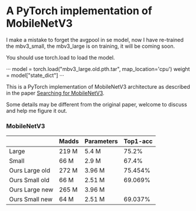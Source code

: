 # A PyTorch implementation of MobileNetV3
I make a mistake to forget the avgpool in se model, now I have re-trained the mbv3_small, the mbv3_large is on training, it will be coming soon.

You should use torch.load to load the model.

···
model = torch.load("mbv3_large.old.pth.tar", map_location='cpu')
weight = model["state_dict"]
···

This is a PyTorch implementation of MobileNetV3 architecture as described in the paper [Searching for MobileNetV3](https://arxiv.org/pdf/1905.02244.pdf).

Some details may be different from the original paper, welcome to discuss and help me figure it out.

### MobileNetV3
|              | Madds     | Parameters | Top1-acc  |
| -----------  | --------- | ---------- | --------- |
| Large        | 219 M     | 5.4  M     | 75.2%     |
| Small        | 66  M     | 2.9  M     | 67.4%     |
| Ours Large old   | 272 M     | 3.96  M     | 75.454%   |
| Ours Small old   | 66  M     | 2.51  M     | 69.069%   |
| Ours Large new   | 265 M     | 3.96  M     |   |
| Ours Small new   | 64  M     | 2.51  M     | 69.037%   |
